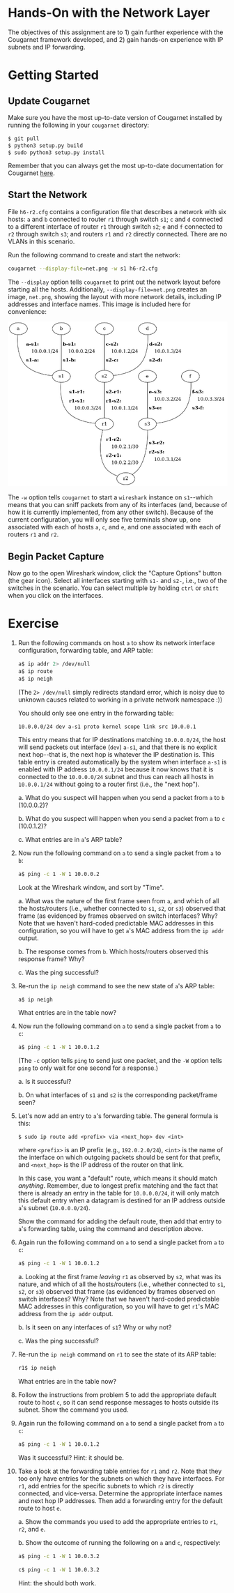 # Hands-On with the Network Layer

The objectives of this assignment are to 1) gain further experience with the
Cougarnet framework developed, and 2) gain hands-on experience with IP subnets
and IP forwarding.


# Getting Started

 
## Update Cougarnet

Make sure you have the most up-to-date version of Cougarnet installed by
running the following in your `cougarnet` directory:

```
$ git pull
$ python3 setup.py build
$ sudo python3 setup.py install
```

Remember that you can always get the most up-to-date documentation for
Cougarnet [here](https://github.com/cdeccio/cougarnet/blob/main/README.md).


## Start the Network

File `h6-r2.cfg` contains a configuration file that describes a network with
six hosts: `a` and `b` connected to router `r1` through switch `s1`; `c` and
`d` connected to a different interface of router `r1` through switch `s2`; `e`
and `f` connected to `r2` through switch `s3`; and routers `r1` and `r2`
directly connected.  There are no VLANs in this scenario.

Run the following command to create and start the network:

```bash
cougarnet --display-file=net.png -w s1 h6-r2.cfg
```

The `--display` option tells `cougarnet` to print out the network layout before
starting all the hosts.  Additionally, `--display-file=net.png` creates an
image, `net.png`, showing the layout with more network details, including IP
addresses and interface names.  This image is included here for convenience:

![h6-s2.cfg](h6-r2.png)

The `-w` option tells `cougarnet` to start a
`wireshark` instance on `s1`--which means that you can sniff packets from any
of its interfaces (and, because of how it is currently implemented, from any
other switch).  Because of the current configuration, you will only see five
terminals show up, one associated with each of hosts `a`, `c`, and `e`, and one
associated with each of routers `r1` and `r2`.


## Begin Packet Capture
Now go to the open Wireshark window, click the "Capture Options" button (the
gear icon).  Select all interfaces starting with `s1-` and `s2-`, i.e., two of
the switches in the scenario. You can select multiple by holding `ctrl` or
`shift` when you click on the interfaces.


# Exercise

 1. Run the following commands on host `a` to show its network interface
    configuration, forwarding table, and ARP table:

    ```bash
    a$ ip addr 2> /dev/null
    a$ ip route
    a$ ip neigh
    ```

    (The `2> /dev/null` simply redirects standard error, which is noisy due to
    unknown causes related to working in a private network namespace :))

    You should only see one entry in the forwarding table:
    ```
    10.0.0.0/24 dev a-s1 proto kernel scope link src 10.0.0.1 
    ```

    This entry means that for IP destinations matching `10.0.0.0/24`,
    the host will send packets out interface (`dev`) `a-s1`, and that there is
    no explicit next hop--that is, the next hop is whatever the IP
    destination is.  This table entry is created automatically by the system
    when interface `a-s1` is enabled with IP address `10.0.0.1/24` because it
    now knows that it is connected to the `10.0.0.0/24` subnet and thus can
    reach all hosts in `10.0.0.1/24` without going to a router first (i.e., the
    "next hop").

    a. What do you suspect will happen when you send a packet from `a` to `b`
       (10.0.0.2)?

    b. What do you suspect will happen when you send a packet from `a` to `c`
       (10.0.1.2)?

    c. What entries are in `a`'s ARP table?


 2. Now run the following command on `a` to send a single packet from `a` to
    `b`:

    ```bash
    a$ ping -c 1 -W 1 10.0.0.2
    ```

    Look at the Wireshark window, and sort by "Time".
   
    a. What was the nature of the first frame seen from `a`, and which
       of all the hosts/routers (i.e., whether connected to `s1`, `s2`, or
       `s3`) observed that frame (as evidenced by frames observed on switch
       interfaces?  Why?  Note that we haven't hard-coded predictable MAC
       addresses in this configuration, so you will have to get `a`'s MAC
       address from the `ip addr` output.

    b. The response comes from `b`.  Which hosts/routers observed this response
       frame?  Why?

    c. Was the ping successful?


 3. Re-run the `ip neigh` command to see the new state of `a`'s ARP table:

    ```bash
    a$ ip neigh
    ```

    What entries are in the table now?


 4. Now run the following command on `a` to send a single packet from `a` to
    `c`:
   
    ```bash
    a$ ping -c 1 -W 1 10.0.1.2
    ```

    (The `-c` option tells `ping` to send just one packet, and the `-W` option
    tells `ping` to only wait for one second for a response.)

    a. Is it successful?

    b. On what interfaces of `s1` and `s2` is the corresponding packet/frame
       seen?

 5. Let's now add an entry to `a`'s forwarding table.  The general formula is
    this:

    ```
    $ sudo ip route add <prefix> via <next_hop> dev <int>
    ```
    
    where `<prefix>` is an IP prefix (e.g., `192.0.2.0/24`), `<int>` is the
    name of the interface on which outgoing packets should be sent for that
    prefix, and `<next_hop>` is the IP address of the router on that link.

    In this case, you want a "default" route, which means it should match
    *anything*.  Remember, due to longest prefix matching and the fact that
    there is already an entry in the table for `10.0.0.0/24`, it will only
    match this default entry when a datagram is destined for an IP address
    outside `a`'s subnet (`10.0.0.0/24`).

    Show the command for adding the default route, then add that entry to `a`'s
    forwarding table, using the command and description above.

 6. Again run the following command on `a` to send a single packet from `a` to
    `c`:
   
    ```bash
    a$ ping -c 1 -W 1 10.0.1.2
    ```

    a. Looking at the first frame *leaving* `r1` as observed by `s2`, what was
       its nature, and which of all the hosts/routers (i.e., whether connected
       to `s1`, `s2`, or `s3`) observed that frame (as evidenced by frames
       observed on switch interfaces?  Why?  Note that we haven't hard-coded
       predictable MAC addresses in this configuration, so you will have to get
       `r1`'s MAC address from the `ip addr` output.

    b. Is it seen on any interfaces of `s1`?  Why or why not?

    c. Was the ping successful?

 7. Re-run the `ip neigh` command on `r1` to see the state of its ARP table:

    ```bash
    r1$ ip neigh
    ```

    What entries are in the table now?


 8. Follow the instructions from problem 5 to add the appropriate default route
    to host `c`, so it can send response messages to hosts outside its subnet.
    Show the command you used.


 9. Again run the following command on `a` to send a single packet from `a` to
    `c`:
   
    ```bash
    a$ ping -c 1 -W 1 10.0.1.2
    ```

    Was it successful?  Hint: it should be.

 10. Take a look at the forwarding table entries for `r1` and `r2`.  Note that
     they too only have entries for the subnets on which they have interfaces.
     For `r1`, add entries for the specific subnets to which `r2` is directly
     connected, and vice-versa.  Determine the appropriate interface names and
     next hop IP addresses.  Then add a forwarding entry for the default route
     to host `e`.

     a. Show the commands you used to add the appropriate entries to `r1`,
        `r2`, and `e`.

     b. Show the outcome of running the following on `a` and `c`, respectively:

        ```bash
        a$ ping -c 1 -W 1 10.0.3.2
        ```

        ```bash
        c$ ping -c 1 -W 1 10.0.3.2
        ```

        Hint: the should both work.
